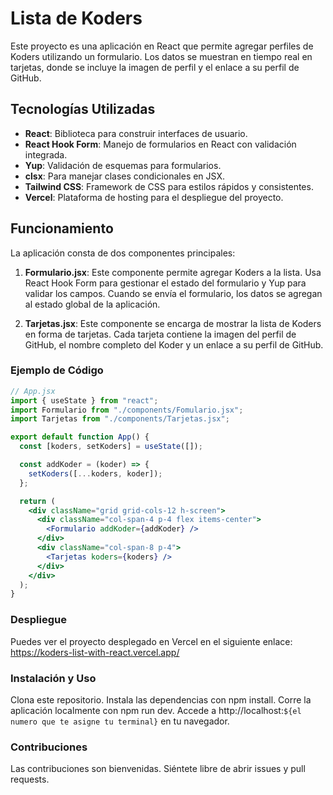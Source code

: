 # Lista de Koders

Este proyecto es una aplicación en React que permite agregar perfiles de Koders utilizando un formulario. Los datos se muestran en tiempo real en tarjetas, donde se incluye la imagen de perfil y el enlace a su perfil de GitHub.

## Tecnologías Utilizadas

- **React**: Biblioteca para construir interfaces de usuario.
- **React Hook Form**: Manejo de formularios en React con validación integrada.
- **Yup**: Validación de esquemas para formularios.
- **clsx**: Para manejar clases condicionales en JSX.
- **Tailwind CSS**: Framework de CSS para estilos rápidos y consistentes.
- **Vercel**: Plataforma de hosting para el despliegue del proyecto.

## Funcionamiento

La aplicación consta de dos componentes principales:

1. **Formulario.jsx**: Este componente permite agregar Koders a la lista. Usa React Hook Form para gestionar el estado del formulario y Yup para validar los campos. Cuando se envía el formulario, los datos se agregan al estado global de la aplicación.

2. **Tarjetas.jsx**: Este componente se encarga de mostrar la lista de Koders en forma de tarjetas. Cada tarjeta contiene la imagen del perfil de GitHub, el nombre completo del Koder y un enlace a su perfil de GitHub.

### Ejemplo de Código

```jsx
// App.jsx
import { useState } from "react";
import Formulario from "./components/Fomulario.jsx";
import Tarjetas from "./components/Tarjetas.jsx";

export default function App() {
  const [koders, setKoders] = useState([]);

  const addKoder = (koder) => {
    setKoders([...koders, koder]);
  };

  return (
    <div className="grid grid-cols-12 h-screen">
      <div className="col-span-4 p-4 flex items-center">
        <Formulario addKoder={addKoder} />
      </div>
      <div className="col-span-8 p-4">
        <Tarjetas koders={koders} />
      </div>
    </div>
  );
}
```

### Despliegue

Puedes ver el proyecto desplegado en Vercel en el siguiente enlace: https://koders-list-with-react.vercel.app/

### Instalación y Uso

Clona este repositorio.
Instala las dependencias con npm install.
Corre la aplicación localmente con npm run dev.
Accede a http://localhost:`${el numero que te asigne tu terminal}` en tu navegador.

### Contribuciones

Las contribuciones son bienvenidas. Siéntete libre de abrir issues y pull requests.
